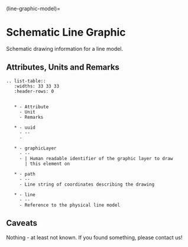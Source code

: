 (line-graphic-model)=

# Schematic Line Graphic

Schematic drawing information for a line model.

## Attributes, Units and Remarks

```{eval-rst}
.. list-table::
   :widths: 33 33 33
   :header-rows: 0


   * - Attribute
     - Unit
     - Remarks

   * - uuid
     - --
     -

   * - graphicLayer
     - --
     - | Human readable identifier of the graphic layer to draw
       | this element on

   * - path
     - --
     - Line string of coordinates describing the drawing

   * - line
     - --
     - Reference to the physical line model

```

## Caveats

Nothing - at least not known.
If you found something, please contact us!
